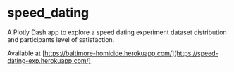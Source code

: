 # speed_dating

A Plotly Dash app to explore a speed dating experiment dataset distribution and participants level of satisfaction.

Available at [https://baltimore-homicide.herokuapp.com/](https://speed-dating-exp.herokuapp.com/)
